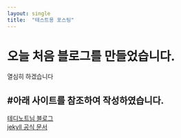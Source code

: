 ```yaml
---
layout: single
title:  "테스트용 포스팅"
---
```


# 오늘 처음 블로그를 만들었습니다.

열심히 하겠습니다

#아래 사이트를 참조하여 작성하였습니다.<br>
-------------
[테디노트님 블로그](https://teddylee777.github.io/)<br>
[jekyll 공식 문서](https://jekyllrb.com/docs/posts/)
